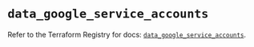 # `data_google_service_accounts`

Refer to the Terraform Registry for docs: [`data_google_service_accounts`](https://registry.terraform.io/providers/hashicorp/google/6.44.0/docs/data-sources/service_accounts).
